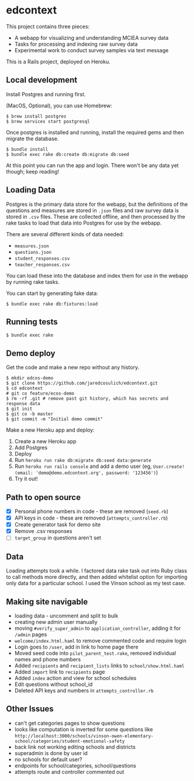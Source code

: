 # edcontext

This project contains three pieces:
- A webapp for visualizing and understanding MCIEA survey data
- Tasks for processing and indexing raw survey data
- Experimental work to conduct survey samples via text message

This is a Rails project, deployed on Heroku.


## Local development
Install Postgres and running first.

(MacOS, Optional), you can use Homebrew:
```
$ brew install postgres
$ brew services start postgresql
```

Once postgres is installed and running, install the required gems and then migrate the database.
```
$ bundle install
$ bundle exec rake db:create db:migrate db:seed
```
At this point you can run the app and login.  There won't be any data yet though; keep reading!

## Loading Data
Postgres is the primary data store for the webapp, but the definitions of the questions and measures are stored in `.json` files and raw survey data is stored in `.csv` files.  These are collected offline, and then processed by the rake tasks to load that data into Postgres for use by the webapp.

There are several different kinds of data needed:
- `measures.json`
- `questions.json`
- `student_responses.csv`
- `teacher_responses.csv`

You can load these into the database and index them for use in the webapp by running rake tasks.

You can start by generating fake data:
```
$ bundle exec rake db:fixtures:load
```

## Running tests
```
$ bundle exec rake
```

## Demo deploy
Get the code and make a new repo without any history.
```
$ mkdir edcos-demo
$ git clone https://github.com/jaredcosulich/edcontext.git
$ cd edcontext
# git co feature/ecos-demo
$ rm -rf .git # remove past git history, which has secrets and response data
$ git init
$ git co -b master
$ git commit -m "Initial demo commit"
```

Make a new Heroku app and deploy:
1. Create a new Heroku app
2. Add Postgres
3. Deploy
4. Run `heroku run rake db:migrate db:seed data:generate`
5. Run `heroku run rails console` and add a demo user (eg, `User.create!(email: 'demo@demo.edcontext.org', password: '123456')`)
5. Try it out!


## Path to open source
- [x] Personal phone numbers in code - these are removed (`seed.rb`)
- [x] API keys in code - these are removed (`attempts_controller.rb`)
- [x] Create generator task for demo site
- [x] Remove .csv responses
- [ ] `target_group` in questions aren't set

## Data
Loading attempts took a while.  I factored data rake task out into Ruby class to call methods more directly, and then added whitelist option for importing only data for a particular school.  I used the Vinson school as my test case.


## Making site navigable
- loading data - uncomment and split to bulk
- creating new admin user manually
- moving `#verify_super_admin` to `application_controller`, adding it for `/admin` pages
- `welcome/index.html.haml` to remove commented code and require login
- Login goes to `/user`, add in link to home page there
- Moved seed code into `pilot_parent_test.rake`, removed individual names and phone numbers
- Added `recipients` and `recipient_lists` links to `school/show.html.haml`
- Added `import` link to `recipients` page
- Added `index` action and view for school schedules
- Edit questions without school_id
- Deleted API keys and numbers in `attempts_controller.rb`


## Other Issues
- can't get categories pages to show questions
- looks like computation is inverted for some questions like `http://localhost:3000/schools/vinson-owen-elementary-school/categories/student-emotional-safety`
- back link not working editing schools and districts
- superadmin is done by user id
- no schools for default user?
- endpoints for school/categories, school/questions
- attempts route and controller commented out
